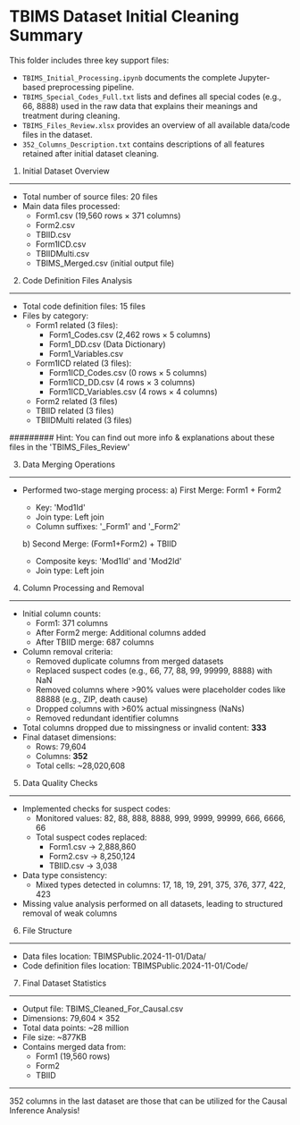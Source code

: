 TBIMS Dataset Initial Cleaning Summary
===========================================
This folder includes three key support files:
- `TBIMS_Initial_Processing.ipynb` documents the complete Jupyter-based preprocessing pipeline.
- `TBIMS_Special_Codes_Full.txt` lists and defines all special codes (e.g., 66, 8888) used in the raw data that explains their meanings and treatment during cleaning.
- `TBIMS_Files_Review.xlsx` provides an overview of all available data/code files in the dataset.
- `352_Columns_Description.txt` contains descriptions of all features retained after initial dataset cleaning.


1. Initial Dataset Overview
--------------------------
- Total number of source files: 20 files
- Main data files processed:
  * Form1.csv (19,560 rows × 371 columns)
  * Form2.csv
  * TBIID.csv
  * Form1ICD.csv
  * TBIIDMulti.csv
  * TBIMS_Merged.csv (initial output file)

2. Code Definition Files Analysis
-------------------------------
- Total code definition files: 15 files
- Files by category:
  * Form1 related (3 files):
    - Form1_Codes.csv (2,462 rows × 5 columns)
    - Form1_DD.csv (Data Dictionary)
    - Form1_Variables.csv
  * Form1ICD related (3 files):
    - Form1ICD_Codes.csv (0 rows × 5 columns)
    - Form1ICD_DD.csv (4 rows × 3 columns)
    - Form1ICD_Variables.csv (4 rows × 4 columns)
  * Form2 related (3 files)
  * TBIID related (3 files)
  * TBIIDMulti related (3 files)
 
######### Hint: You can find out more info & explanations about these files in the 'TBIMS_Files_Review'

3. Data Merging Operations
-------------------------
- Performed two-stage merging process:
  a) First Merge: Form1 + Form2
     - Key: 'Mod1Id'
     - Join type: Left join
     - Column suffixes: '_Form1' and '_Form2'
  
  b) Second Merge: (Form1+Form2) + TBIID
     - Composite keys: 'Mod1Id' and 'Mod2Id'
     - Join type: Left join

4. Column Processing and Removal
------------------------------
- Initial column counts:
  * Form1: 371 columns
  * After Form2 merge: Additional columns added
  * After TBIID merge: 687 columns
- Column removal criteria:
  * Removed duplicate columns from merged datasets
  * Replaced suspect codes (e.g., 66, 77, 88, 99, 99999, 8888) with NaN
  * Removed columns where >90% values were placeholder codes like 88888 (e.g., ZIP, death cause)
  * Dropped columns with >60% actual missingness (NaNs)
  * Removed redundant identifier columns
- Total columns dropped due to missingness or invalid content: **333**
- Final dataset dimensions:
  * Rows: 79,604
  * Columns: **352**
  * Total cells: ~28,020,608

5. Data Quality Checks
---------------------
- Implemented checks for suspect codes:
  * Monitored values: 82, 88, 888, 8888, 999, 9999, 99999, 666, 6666, 66
  * Total suspect codes replaced: 
    - Form1.csv → 2,888,860 
    - Form2.csv → 8,250,124 
    - TBIID.csv → 3,038
- Data type consistency:
  * Mixed types detected in columns: 17, 18, 19, 291, 375, 376, 377, 422, 423
- Missing value analysis performed on all datasets, leading to structured removal of weak columns

6. File Structure
----------------
- Data files location: TBIMSPublic.2024-11-01/Data/
- Code definition files location: TBIMSPublic.2024-11-01/Code/

7. Final Dataset Statistics
--------------------------
- Output file: TBIMS_Cleaned_For_Causal.csv
- Dimensions: 79,604 × 352
- Total data points: ~28 million
- File size: ~877KB
- Contains merged data from:
  * Form1 (19,560 rows)
  * Form2
  * TBIID
---------------------------
352 columns in the last dataset are those that can be utilized for the Causal Inference Analysis!
